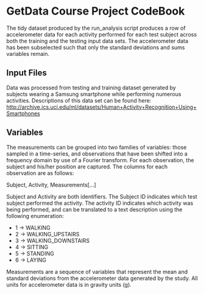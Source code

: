 # GetData Course Project CodeBook
The tidy dataset produced by the run_analysis script produces a row of accelerometer data for each activity performed for each test subject across both the training and the testing input data sets.  The accelerometer data has been subselected such that only the standard deviations and sums variables remain.  

## Input Files
Data was processed from testing and training dataset generated by subjects wearing a Samsung smartphone while performing numerous activities.  Descriptions of this data set can be found here:
http://archive.ics.uci.edu/ml/datasets/Human+Activity+Recognition+Using+Smartphones

## Variables
The measurements can be grouped into two families of variables:  those sampled in a time-series, and observations that have been shifted into a frequency domain by use of a Fourier transform.  For each observation, the subject and his/her position are captured.  The columns for each observation are as follows:

Subject, Activity, Measurements[...]

Subject and Activity are both identifiers.  The Subject ID indicates which test subject performed the activity. The activity ID indicates which activity was being performed, and can be translated to a text description using the following enumeration:
- 1 -> WALKING
- 2 -> WALKING_UPSTAIRS
- 3 -> WALKING_DOWNSTAIRS
- 4 -> SITTING
- 5 -> STANDING
- 6 -> LAYING

Measurements are a sequence of variables that represent the mean and standard deviations from the accelerometer data generated by the study.  All units for accelerometer data is in gravity units (g).

